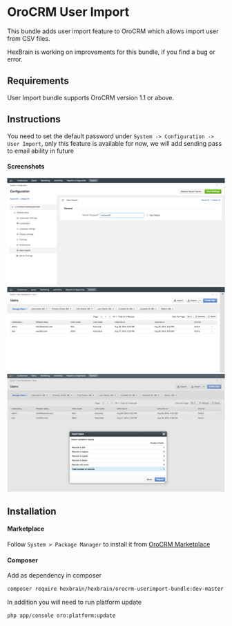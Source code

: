 OroCRM User Import
========================

This bundle adds user import feature to OroCRM which allows import user from CSV files.

HexBrain is working on improvements for this bundle, if you find a bug or error.

Requirements
------------

User Import bundle supports OroCRM version 1.1 or above.

Instructions
------------
You need to set the default password under `System -> Configuration -> User Import`, only this feature is available for now, we will add sending pass to email ability in future
#### Screenshots
![Configuration](Resources/public/img/config.png)
![User Grid with import button](Resources/public/img/usergrid.png)
![Popup](Resources/public/img/dialog.png)


Installation
------------

#### Marketplace

Follow `System > Package Manager` to install it from [OroCRM Marketplace][1]

#### Composer

Add as dependency in composer
```bash
composer require hexbrain/hexbrain/orocrm-userimport-bundle:dev-master
```

In addition you will need to run platform update
```bash
php app/console oro:platform:update
```

[1]: http://www.orocrm.com/marketplace/oro-crm/package/orocrm-userimport-bundle